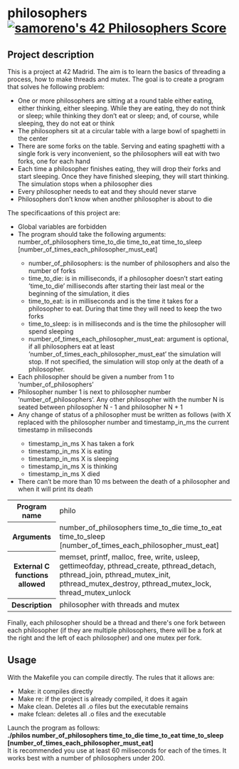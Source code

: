 <h1>philosophers <a href="https://github.com/JaeSeoKim/badge42"><img src="https://badge42.vercel.app/api/v2/cl8uf09z900060gl2pg6sdczb/project/2486940" alt="samoreno's 42 Philosophers Score" /></a></h1>
<h2>Project description</h2>
<div>
<!--  <a href="https://github.com/JaeSeoKim/badge42">
    <img align="center" src="https://badge42.herokuapp.com/api/project/samoreno/ft_printf"/>
  </a> -->
  <p>This is a project at 42 Madrid. The aim is to learn the basics of threading a process, how to make threads and mutex. The goal is to create a program that solves he following problem:
  <ul>
    <li>One or more philosophers are sitting at a round table either eating, either thinking, either sleeping. While they are eating, they do not think or sleep; while thinking they don’t eat or sleep; and, of course, while sleeping, they do not eat or think</li>
    <li>The philosophers sit at a circular table with a large bowl of spaghetti in the center</li>
    <li>There are some forks on the table. Serving and eating spaghetti with a single fork is very inconvenient, so the philosophers will eat with two forks, one for each hand</li>
    <li>Each time a philosopher finishes eating, they will drop their forks and start sleeping. Once they have finished sleeping, they will start thinking. The simulation stops when a philosopher dies</li>
    <li>Every philosopher needs to eat and they should never starve</li>
    <li>Philosophers don’t know when another philosopher is about to die</li>
  </ul>
  The specificaations of this project are:
  <ul>
    <li>Global variables are forbidden</li>
    <li>The program should take the following arguments: number_of_philosophers time_to_die time_to_eat time_to_sleep [number_of_times_each_philosopher_must_eat]</li>
    <ul>
      <li>number_of_philosophers: is the number of philosophers and also the number of forks</li>
      <li>time_to_die: is in milliseconds, if a philosopher doesn’t start eating ’time_to_die’ milliseconds after starting their last meal or the beginning of the simulation, it dies</li>
      <li>time_to_eat: is in milliseconds and is the time it takes for a philosopher to  eat. During that time they will need to keep the two forks</li>
      <li>time_to_sleep: is in milliseconds and is the time the philosopher will spend sleeping</li>
     <li> number_of_times_each_philosopher_must_eat: argument is optional, if all philosophers eat at least ’number_of_times_each_philosopher_must_eat’ the simulation will stop. If not specified, the simulation will stop only at the death of a philosopher.</li>
    </ul>
    <li> Each philosopher should be given a number from 1 to ’number_of_philosophers’</li>
    <li>Philosopher number 1 is next to philosopher number ’number_of_philosophers’. Any other philosopher with the number N is seated between philosopher N - 1 and philosopher N + 1</li>
    <li>Any change of status of a philosopher must be written as follows (with X replaced with the philosopher number and timestamp_in_ms the current timestamp in miliseconds</li>
    <ul>
      <li>timestamp_in_ms X has taken a fork</li>
      <li>timestamp_in_ms X is eating</li>
      <li>timestamp_in_ms X is sleeping</li>
      <li>timestamp_in_ms X is thinking</li>
      <li>timestamp_in_ms X died</li>
    </ul>
    <li>There can’t be more than 10 ms between the death of a philosopher and when it will print its death</li>
  </ul>
  <table>
    <tr>
      <th>Program name</th>
      <td>philo</td>
    </tr>
    <tr>
      <th>Arguments</th>
      <td>number_of_philosophers time_to_die time_to_eat time_to_sleep [number_of_times_each_philosopher_must_eat]</td>
    </tr>
    <tr>
      <th>External C functions allowed</th>
      <td>memset, printf, malloc, free, write, usleep, gettimeofday, pthread_create, pthread_detach, pthread_join, pthread_mutex_init, pthread_mutex_destroy, pthread_mutex_lock, thread_mutex_unlock</td>
    </tr>
    <tr>
      <th>Description</th>
      <td>philosopher with threads and mutex</td>
    </tr>
</table>
  </p>
  <p>
  Finally, each philosopher should be a thread and there's one fork between each philosopher (if they are multiple philosophers, there will be a fork at the right and the left of each philosopher) and one mutex per fork.
  </p>
</div>
<h2>Usage</h2>
<div>
    <p>
        With the Makefile you can compile directly. The rules that it allows are:
        <ul>
         <li>Make: it compiles directly</li>
         <li>Make re: if the project is already compiled, it does it again</li>
         <li>Make clean. Deletes all .o files but the executable remains</li>
         <li>make fclean: deletes all .o files and the executable</li>
    </ul>
    </p>
    <p>
    Launch the program as follows:<br/>
  <b>./philos number_of_philosophers time_to_die time_to_eat time_to_sleep [number_of_times_each_philosopher_must_eat]</b></br>
    It is recommended you use at least 60 miliseconds for each of the times. It works best with a number of philosophers under 200.
    </p>
</div>
